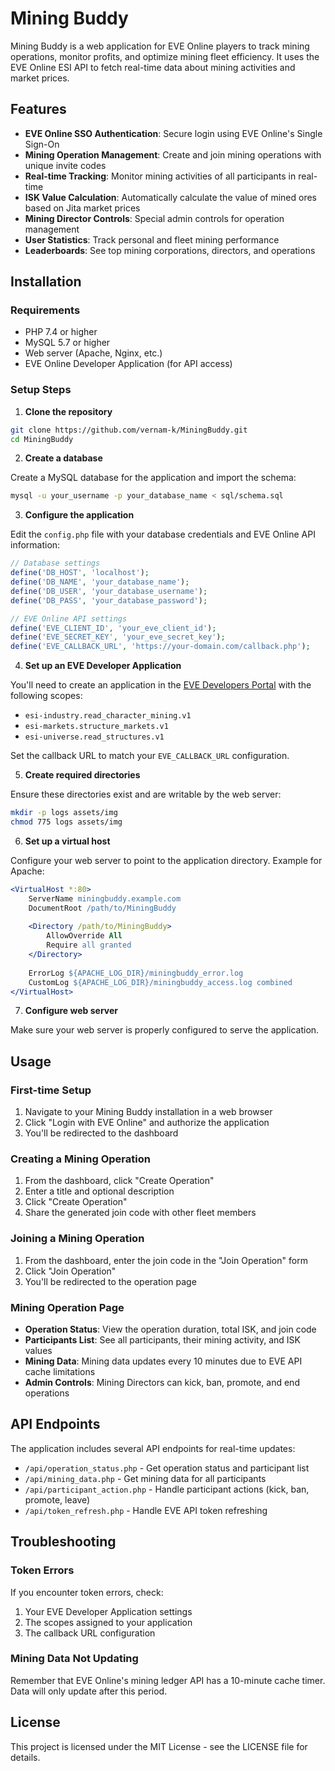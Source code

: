 # Mining Buddy

Mining Buddy is a web application for EVE Online players to track mining operations, monitor profits, and optimize mining fleet efficiency. It uses the EVE Online ESI API to fetch real-time data about mining activities and market prices.

## Features

- **EVE Online SSO Authentication**: Secure login using EVE Online's Single Sign-On
- **Mining Operation Management**: Create and join mining operations with unique invite codes
- **Real-time Tracking**: Monitor mining activities of all participants in real-time
- **ISK Value Calculation**: Automatically calculate the value of mined ores based on Jita market prices
- **Mining Director Controls**: Special admin controls for operation management
- **User Statistics**: Track personal and fleet mining performance
- **Leaderboards**: See top mining corporations, directors, and operations

## Installation

### Requirements

- PHP 7.4 or higher
- MySQL 5.7 or higher
- Web server (Apache, Nginx, etc.)
- EVE Online Developer Application (for API access)

### Setup Steps

1. **Clone the repository**

```bash
git clone https://github.com/vernam-k/MiningBuddy.git
cd MiningBuddy
```

2. **Create a database**

Create a MySQL database for the application and import the schema:

```bash
mysql -u your_username -p your_database_name < sql/schema.sql
```

3. **Configure the application**

Edit the `config.php` file with your database credentials and EVE Online API information:

```php
// Database settings
define('DB_HOST', 'localhost');
define('DB_NAME', 'your_database_name');
define('DB_USER', 'your_database_username');
define('DB_PASS', 'your_database_password');

// EVE Online API settings
define('EVE_CLIENT_ID', 'your_eve_client_id');
define('EVE_SECRET_KEY', 'your_eve_secret_key');
define('EVE_CALLBACK_URL', 'https://your-domain.com/callback.php');
```

4. **Set up an EVE Developer Application**

You'll need to create an application in the [EVE Developers Portal](https://developers.eveonline.com/) with the following scopes:
- `esi-industry.read_character_mining.v1`
- `esi-markets.structure_markets.v1`
- `esi-universe.read_structures.v1`

Set the callback URL to match your `EVE_CALLBACK_URL` configuration.

5. **Create required directories**

Ensure these directories exist and are writable by the web server:
```bash
mkdir -p logs assets/img
chmod 775 logs assets/img
```

6. **Set up a virtual host**

Configure your web server to point to the application directory. Example for Apache:

```apache
<VirtualHost *:80>
    ServerName miningbuddy.example.com
    DocumentRoot /path/to/MiningBuddy
    
    <Directory /path/to/MiningBuddy>
        AllowOverride All
        Require all granted
    </Directory>
    
    ErrorLog ${APACHE_LOG_DIR}/miningbuddy_error.log
    CustomLog ${APACHE_LOG_DIR}/miningbuddy_access.log combined
</VirtualHost>
```

7. **Configure web server**

Make sure your web server is properly configured to serve the application.

## Usage

### First-time Setup

1. Navigate to your Mining Buddy installation in a web browser
2. Click "Login with EVE Online" and authorize the application
3. You'll be redirected to the dashboard

### Creating a Mining Operation

1. From the dashboard, click "Create Operation"
2. Enter a title and optional description
3. Click "Create Operation"
4. Share the generated join code with other fleet members

### Joining a Mining Operation

1. From the dashboard, enter the join code in the "Join Operation" form
2. Click "Join Operation"
3. You'll be redirected to the operation page

### Mining Operation Page

- **Operation Status**: View the operation duration, total ISK, and join code
- **Participants List**: See all participants, their mining activity, and ISK values
- **Mining Data**: Mining data updates every 10 minutes due to EVE API cache limitations
- **Admin Controls**: Mining Directors can kick, ban, promote, and end operations

## API Endpoints

The application includes several API endpoints for real-time updates:

- `/api/operation_status.php` - Get operation status and participant list
- `/api/mining_data.php` - Get mining data for all participants
- `/api/participant_action.php` - Handle participant actions (kick, ban, promote, leave)
- `/api/token_refresh.php` - Handle EVE API token refreshing

## Troubleshooting

### Token Errors

If you encounter token errors, check:
1. Your EVE Developer Application settings
2. The scopes assigned to your application
3. The callback URL configuration

### Mining Data Not Updating

Remember that EVE Online's mining ledger API has a 10-minute cache timer. Data will only update after this period.

## License

This project is licensed under the MIT License - see the LICENSE file for details.

